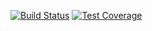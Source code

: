 [![Build Status](https://travis-ci.org/MitocGroup/deep-microservices-root-aurelia.svg?branch=master)](https://travis-ci.org/MitocGroup/deep-microservices-root-aurelia)
[![Test Coverage](https://codeclimate.com/repos/5789fe0e3a2d0a006800659d/badges/bfc7d921003c1a2a0c82/coverage.svg)](https://codeclimate.com/repos/5789fe0e3a2d0a006800659d/coverage)

